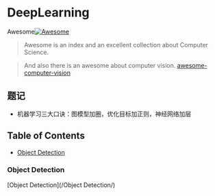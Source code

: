 # DeepLearning

Awesome[![Awesome](https://cdn.rawgit.com/sindresorhus/awesome/d7305f38d29fed78fa85652e3a63e154dd8e8829/media/badge.svg)](https://github.com/sindresorhus/awesome)
> Awesome is an index and an excellent collection about Computer Science.

> And also there is an awesome about computer vision. [awesome-computer-vision](https://github.com/jbhuang0604/awesome-computer-vision)

## 题记
* 机器学习三大口诀：图模型加圈，优化目标加正则，神经网络加层

## Table of Contents
- [Object Detection](#object-detection)

### Object Detection
[Object Detection](/Object Detection/)